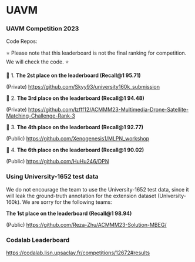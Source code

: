 # UAVM



### UAVM Competition 2023 

Code Repos: 


:star: Please note that this leaderboard is not the final ranking for competition. We will check the code.  :star:


:crown: 1. **The 2st place on the leaderboard (Recall@1 95.71)** 

(Private) https://github.com/Skyy93/university160k_submission 

:crown: 2. **The 3rd place on the leaderboard (Recall@1 94.48)**

(Private) https://github.com/lzfff12/ACMMM23-Multimedia-Drone-Satellite-Matching-Challenge-Rank-3 

:crown: 3. **The 4th place on the leaderboard (Recall@1 92.77)**

(Public) https://github.com/Xenogenesis1/MLPN_workshop 

:crown: 4. **The 6th place on the leaderboard (Recall@1 90.02)**

(Public) https://github.com/HuHu246/DPN



### Using University-1652 test data

We do not encourage the team to use the University-1652 test data, since it will leak the ground-truth annotation for the extension dataset (University-160k). 
We are sorry for the following teams:

**The 1st place on the leaderboard (Recall@1 98.94)** 

(Public) https://github.com/Reza-Zhu/ACMMM23-Solution-MBEG/ 


### Codalab Leaderboard

https://codalab.lisn.upsaclay.fr/competitions/12672#results

